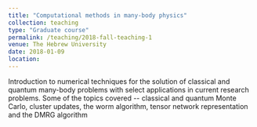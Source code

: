 ```yaml
---
title: "Computational methods in many-body physics"
collection: teaching
type: "Graduate course"
permalink: /teaching/2018-fall-teaching-1
venue: The Hebrew University
date: 2018-01-09
location:
---
```


Introduction to numerical techniques for the solution of classical and quantum many-body problems with select applications in current research problems.
Some of the topics covered -- classical and quantum Monte Carlo, cluster updates, the worm algorithm, tensor network representation and the DMRG algorithm
